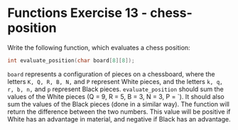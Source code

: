 # Functions Exercise 13 - chess-position

Write the following function, which evaluates a chess position:

```c
int evaluate_position(char board[8][8]);
```

`board` represents a configuration of pieces on a chessboard, where the letters `K, Q, R, B, N,` and `P` represent White pieces, and the letters `k, q, r, b, n,` and `p` represent Black pieces. `evaluate_position` should sum the values of the White pieces (Q = 9, R = 5, B = 3, N = 3, P = `). It should also sum the values of the Black pieces (done in a similar way). The function will return the difference between the two numbers. This value will be positive if White has an advantage in material, and negative if Black has an advantage.
